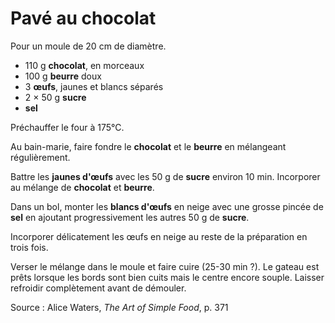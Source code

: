 # Pavé au chocolat

Pour un moule de 20 cm de diamètre.

* 110 g **chocolat**, en morceaux
* 100 g **beurre** doux
* 3 **&oelig;ufs**, jaunes et blancs séparés
* 2 &times; 50 g **sucre**
* **sel**

Préchauffer le four à 175°C.

Au bain-marie, faire fondre le **chocolat** et le **beurre** en mélangeant régulièrement.

Battre les **jaunes d'&oelig;ufs** avec les 50 g de **sucre** environ 10 min. Incorporer au mélange de **chocolat** et **beurre**.

Dans un bol, monter les **blancs d'&oelig;ufs** en neige avec une grosse pincée de **sel** en ajoutant progressivement les autres 50 g de **sucre**.

Incorporer délicatement les &oelig;ufs en neige au reste de la préparation en trois fois.

Verser le mélange dans le moule et faire cuire (25-30 min ?). Le gateau est prêts lorsque les bords sont bien cuits mais le centre encore souple. Laisser refroidir complètement avant de démouler.

Source : Alice Waters, *The Art of Simple Food*, p. 371